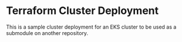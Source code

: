 # Terraform Cluster Deployment

This is a sample cluster deployment for an EKS cluster to be used as a submodule on another repository.